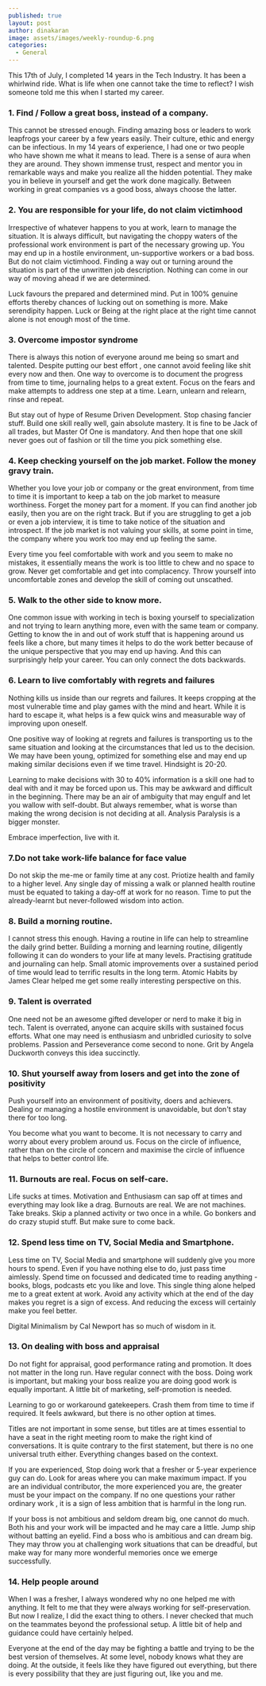 ```yaml
---
published: true
layout: post
author: dinakaran
image: assets/images/weekly-roundup-6.png
categories:
  - General
---
```


This 17th of July, I completed 14 years in the Tech Industry. It has been a whirlwind ride. What is life when one cannot take the time to reflect? I wish someone told me this when I started my career.

### 1. Find / Follow a great boss, instead of a company. 

This cannot be stressed enough. Finding amazing boss or leaders to work leapfrogs your career by a few years easily. Their culture, ethic and energy can be infectious. In my  14 years of experience, I had one or two people who have shown me what it means to lead. There is a sense of aura when they are around. They shown immense trust, respect and mentor you in remarkable ways and make you realize all the hidden potential. They make you in believe in yourself and get the work done magically. Between working in great companies vs a good boss, always choose the latter. 

### 2. You are responsible for your life, do not claim victimhood

Irrespective of whatever happens to you at work, learn to manage the situation. It is always difficult, but navigating the choppy waters of the professional work environment is part of the necessary growing up. You may end up in a hostile environment, un-supportive workers or a bad boss. But do not claim victimhood. Finding a way out or turning around the situation is part of the unwritten job description. Nothing can come in our way of moving ahead if we are determined. 

Luck favours the prepared and determined mind.  Put in 100% genuine efforts thereby chances of lucking out on something is more. Make serendipity happen. Luck or Being at the right place at the right time cannot alone is not enough most of the time. 

### 3. Overcome impostor syndrome 

There is always this notion of everyone around me being so smart and talented. Despite putting our best effort , one cannot avoid feeling like shit every now and then. One way to overcome is to document the progress from time to time, journaling helps to a great extent. Focus on the fears and make attempts to address one step at a time. Learn, unlearn and relearn, rinse and repeat.

But stay out of hype of Resume Driven Development. Stop chasing fancier stuff. Build one skill really well, gain absolute mastery.  It is fine to be Jack of all trades, but Master Of One is mandatory. And then hope that one skill never goes out of fashion or till the time you pick something else. 
 
### 4. Keep checking yourself on the job market. Follow the money gravy train.

Whether you love your job or company or the great environment, from time to time it is important to keep a tab on the job market to measure worthiness. Forget the money part for a moment. If you can find another job easily, then you are on the right track. But if you are struggling to get a job or even a job interview, it is time to take notice of the situation and introspect. If the job market is not valuing your skills, at some point in time, the company where you work too may end up feeling the same. 

Every time you feel comfortable with work and you seem to make no mistakes, it essentially means the work is too little to chew and no space to grow. Never get comfortable and get into complacency. Throw yourself into uncomfortable zones and develop the skill of coming out unscathed.


### 5. Walk to the other side to know more.

One common issue with working in tech is boxing yourself to specialization and not trying to learn anything more, even with the same team or company. Getting to know the in and out of work stuff that is happening around us feels like a chore, but many times it helps to do the work better because of the unique perspective that you may end up having. And this can surprisingly help your career. You can only connect the dots backwards. 

### 6. Learn to live comfortably with regrets and failures

Nothing kills us inside than our regrets and failures. It keeps cropping at the most vulnerable time and play games with the mind and heart. While it is hard to escape it, what helps is a few quick wins and measurable way of improving upon oneself.  

One positive way of looking at regrets and failures is transporting us to the same situation and looking at the circumstances that led us to the decision. We may have been young, optimized for something else and may end up making similar decisions even if we time travel. Hindsight is 20-20.

Learning to make decisions with 30 to 40% information is a skill one had to deal with and it may be forced upon us.  This may be awkward and difficult in the beginning. There may be an air of ambiguity that may engulf and let you wallow with self-doubt. But always remember, what is worse than making the wrong decision is not deciding at all. Analysis Paralysis is a bigger monster.  

Embrace imperfection, live with it.

### 7.Do not take work-life balance for face value

Do not skip the me-me or family time at any cost. Priotize health and family to a higher level. Any single day of missing a walk or planned health routine must be equated to taking a day-off at work for no reason. Time to put the already-learnt but never-followed wisdom into action.

### 8. Build a morning routine. 

I cannot stress this enough. Having a routine in life can help to streamline the daily grind better. Building a morning and learning routine, diligently following it can do wonders to your life at many levels. Practising gratitude and journaling can help. Small atomic improvements over a sustained period of time would lead to terrific results in the long term. Atomic Habits by James Clear helped me get some really interesting perspective on this. 

### 9.  Talent is overrated

One need not be an awesome gifted developer or nerd to make it big in tech. Talent is overrated, anyone can acquire skills with sustained focus efforts. What one may need is enthusiasm and unbridled curiosity to solve problems. Passion and Perseverance come second to none. Grit by Angela Duckworth conveys this idea succinctly. 

### 10. Shut yourself away from losers and get into the zone of positivity 

Push yourself into an environment of positivity, doers and achievers. Dealing or managing a hostile environment is unavoidable, but don't stay there for too long. 

You become what you want to become. It is not necessary to carry and worry about every problem around us. Focus on the circle of influence, rather than on the circle of concern and maximise the circle of influence that helps to better control life.

### 11. Burnouts are real. Focus on self-care. 

Life sucks at times. Motivation and Enthusiasm can sap off at times and everything may look like a drag. Burnouts are real. We are not machines. Take breaks. Skip a planned activity or two once in a while. Go bonkers and do crazy stupid stuff. But make sure to come back. 

### 12. Spend less time on TV, Social Media and Smartphone. 

Less time on TV, Social Media and smartphone will suddenly give you more hours to spend. Even if you have nothing else to do, just pass time aimlessly. Spend time on focussed and dedicated time to reading anything - books, blogs, podcasts etc you like and love. This single thing alone helped me to a great extent at work. Avoid any activity which at the end of the day makes you regret is a sign of excess. And reducing the excess will certainly make you feel better.

Digital Minimalism by Cal Newport has so much of wisdom in it.  

### 13. On dealing with boss and appraisal 

Do not fight for appraisal, good performance rating and promotion. It does not matter in the long run. Have regular connect with the boss. Doing work is important, but making your boss realize you are doing good work is equally important. A little bit of marketing, self-promotion is needed. 

Learning to go or workaround gatekeepers. Crash them from time to time if required. It feels awkward, but there is no other option at times. 

Titles are not important in some sense, but titles are at times essential to have a seat in the right meeting room to make the right kind of conversations.  It is quite contrary to the first statement, but there is no one universal truth either. Everything changes based on the context. 

If you are experienced, Stop doing work that a fresher or 5-year experience guy can do. Look for areas where you can make maximum impact. If you are an individual contributor, the more experienced you are, the greater must be your impact on the company. If no one questions your rather ordinary work , it is a sign of less ambition that is harmful in the long run. 

If your boss is not ambitious and seldom dream big, one cannot do much. Both his and your work will be impacted and he may care a little.  Jump ship without batting an eyelid.  Find a boss who is ambitious and can dream big. They may throw you at challenging work situations that can be dreadful, but make way for many more wonderful memories once we emerge successfully.

### 14.  Help people around 

When I was a fresher, I always wondered why no one helped me with anything. It felt to me that they were always working for self-preservation. But now I realize, I did the exact thing to others. I never checked that much on the teammates beyond the professional setup. A little bit of help and guidance could have certainly helped.  

Everyone at the end of the day may be fighting a battle and trying to be the best version of themselves. At some level, nobody knows what they are doing. At the outside, it feels like they have figured out everything, but there is every possibility that they are just figuring out, like you and me.
